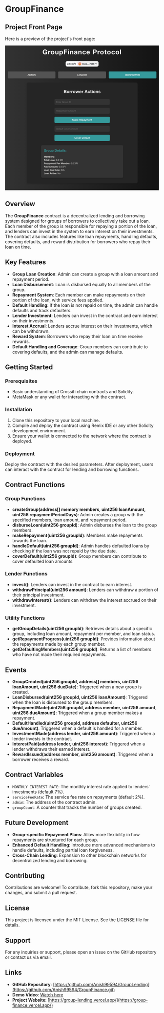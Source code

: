 # GroupFinance

## Project Front Page

Here is a preview of the project's front page:

![Dashboard](client/src/assets/groupFianacedashboard.png)

## Overview

The **GroupFinance** contract is a decentralized lending and borrowing system designed for groups of borrowers to collectively take out a loan. Each member of the group is responsible for repaying a portion of the loan, and lenders can invest in the system to earn interest on their investments. The contract also includes features like loan repayments, handling defaults, covering defaults, and reward distribution for borrowers who repay their loan on time.

## Key Features

- **Group Loan Creation**: Admin can create a group with a loan amount and repayment period.
- **Loan Disbursement**: Loan is disbursed equally to all members of the group.
- **Repayment System**: Each member can make repayments on their portion of the loan, with service fees applied.
- **Default Handling**: If the loan is not repaid on time, the admin can handle defaults and track defaulters.
- **Lender Investment**: Lenders can invest in the contract and earn interest on their investments.
- **Interest Accrual**: Lenders accrue interest on their investments, which can be withdrawn.
- **Reward System**: Borrowers who repay their loan on time receive rewards.
- **Default Handling and Coverage**: Group members can contribute to covering defaults, and the admin can manage defaults.

## Getting Started

### Prerequisites

- Basic understanding of Crossifi chain contracts and Solidity.
- MetaMask or any wallet for interacting with the contract.

### Installation

1. Clone this repository to your local machine.
2. Compile and deploy the contract using Remix IDE or any other Solidity development environment.
3. Ensure your wallet is connected to the network where the contract is deployed.

### Deployment

Deploy the contract with the desired parameters. After deployment, users can interact with the contract for lending and borrowing functions.

## Contract Functions

### Group Functions

- **createGroup(address[] memory members, uint256 loanAmount, uint256 repaymentPeriodDays)**: Admin creates a group with the specified members, loan amount, and repayment period.
- **disburseLoan(uint256 groupId)**: Admin disburses the loan to the group members.
- **makeRepayment(uint256 groupId)**: Members make repayments towards the loan.
- **handleDefault(uint256 groupId)**: Admin handles defaulted loans by checking if the loan was not repaid by the due date.
- **coverDefault(uint256 groupId)**: Group members can contribute to cover defaulted loan amounts.

### Lender Functions

- **invest()**: Lenders can invest in the contract to earn interest.
- **withdrawPrincipal(uint256 amount)**: Lenders can withdraw a portion of their principal investment.
- **withdrawInterest()**: Lenders can withdraw the interest accrued on their investment.

### Utility Functions

- **getGroupDetails(uint256 groupId)**: Retrieves details about a specific group, including loan amount, repayment per member, and loan status.
- **getRepaymentProgress(uint256 groupId)**: Provides information about the repayments made by each group member.
- **getDefaultingMembers(uint256 groupId)**: Returns a list of members who have not made their required repayments.

## Events

- **GroupCreated(uint256 groupId, address[] members, uint256 loanAmount, uint256 dueDate)**: Triggered when a new group is created.
- **LoanDisbursed(uint256 groupId, uint256 loanAmount)**: Triggered when the loan is disbursed to the group members.
- **RepaymentMade(uint256 groupId, address member, uint256 amount, uint256 dueAmount)**: Triggered when a group member makes a repayment.
- **DefaultHandled(uint256 groupId, address defaulter, uint256 dueAmount)**: Triggered when a default is handled for a member.
- **InvestmentMade(address lender, uint256 amount)**: Triggered when a lender invests in the contract.
- **InterestPaid(address lender, uint256 interest)**: Triggered when a lender withdraws their earned interest.
- **RewardIssued(address member, uint256 amount)**: Triggered when a borrower receives a reward.

## Contract Variables

- `MONTHLY_INTEREST_RATE`: The monthly interest rate applied to lenders' investments (default 7%).
- `serviceFeeRate`: The service fee rate on repayments (default 2%).
- `admin`: The address of the contract admin.
- `groupCount`: A counter that tracks the number of groups created.

## Future Development

- **Group-specific Repayment Plans**: Allow more flexibility in how repayments are structured for each group.
- **Enhanced Default Handling**: Introduce more advanced mechanisms to handle defaults, including partial loan forgiveness.
- **Cross-Chain Lending**: Expansion to other blockchain networks for decentralized lending and borrowing.

## Contributing

Contributions are welcome! To contribute, fork this repository, make your changes, and submit a pull request.

## License

This project is licensed under the MIT License. See the LICENSE file for details.

## Support

For any inquiries or support, please open an issue on the GitHub repository or contact us via email.

## Links

- **GitHub Repository**: [https://github.com/Anish99594/GroupLending](https://github.com/Anish99594/GroupFinance.git)
- **Demo Video**: [Watch here](#)
- **Project Website**: [https://group-lending.vercel.app/](https://group-finance.vercel.app/)

